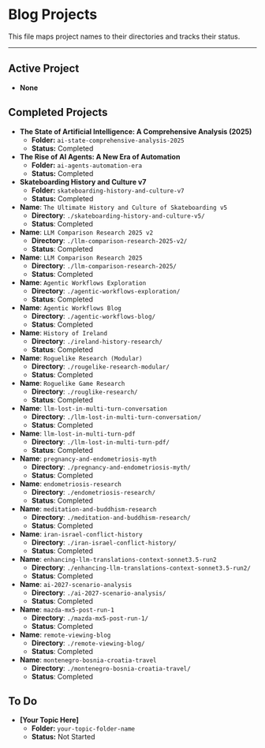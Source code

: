 # Blog Projects

This file maps project names to their directories and tracks their status.

---

## Active Project
- **None**

## Completed Projects
- **The State of Artificial Intelligence: A Comprehensive Analysis (2025)**
  - **Folder:** `ai-state-comprehensive-analysis-2025`
  - **Status:** Completed
- **The Rise of AI Agents: A New Era of Automation**
  - **Folder:** `ai-agents-automation-era`
  - **Status:** Completed
- **Skateboarding History and Culture v7**
  - **Folder:** `skateboarding-history-and-culture-v7`
  - **Status:** Completed
-   **Name**: `The Ultimate History and Culture of Skateboarding v5`
    -   **Directory**: `./skateboarding-history-and-culture-v5/`
    -   **Status**: Completed
-   **Name**: `LLM Comparison Research 2025 v2`
    -   **Directory**: `./llm-comparison-research-2025-v2/`
    -   **Status**: Completed
-   **Name**: `LLM Comparison Research 2025`
    -   **Directory**: `./llm-comparison-research-2025/`
    -   **Status**: Completed
-   **Name**: `Agentic Workflows Exploration`
    -   **Directory**: `./agentic-workflows-exploration/`
    -   **Status**: Completed
-   **Name**: `Agentic Workflows Blog`
    -   **Directory**: `./agentic-workflows-blog/`
    -   **Status**: Completed
-   **Name**: `History of Ireland`
    -   **Directory**: `./ireland-history-research/`
    -   **Status**: Completed
-   **Name**: `Roguelike Research (Modular)`
    -   **Directory**: `./rougelike-research-modular/`
    -   **Status**: Completed
-   **Name**: `Roguelike Game Research`
    -   **Directory**: `./rouglike-research/`
    -   **Status**: Completed
-   **Name**: `llm-lost-in-multi-turn-conversation`
    -   **Directory**: `./llm-lost-in-multi-turn-conversation/`
    -   **Status**: Completed
-   **Name**: `llm-lost-in-multi-turn-pdf`
    -   **Directory**: `./llm-lost-in-multi-turn-pdf/`
    -   **Status**: Completed
-   **Name**: `pregnancy-and-endometriosis-myth`
    -   **Directory**: `./pregnancy-and-endometriosis-myth/`
    -   **Status**: Completed
-   **Name**: `endometriosis-research`
    -   **Directory**: `./endometriosis-research/`
    -   **Status**: Completed
-   **Name**: `meditation-and-buddhism-research`
    -   **Directory**: `./meditation-and-buddhism-research/`
    -   **Status**: Completed
-   **Name**: `iran-israel-conflict-history`
    -   **Directory**: `./iran-israel-conflict-history/`
    -   **Status**: Completed
-   **Name**: `enhancing-llm-translations-context-sonnet3.5-run2`
    -   **Directory**: `./enhancing-llm-translations-context-sonnet3.5-run2/`
    -   **Status**: Completed
-   **Name**: `ai-2027-scenario-analysis`
    -   **Directory**: `./ai-2027-scenario-analysis/`
    -   **Status**: Completed
-   **Name**: `mazda-mx5-post-run-1`
    -   **Directory**: `./mazda-mx5-post-run-1/`
    -   **Status**: Completed
-   **Name**: `remote-viewing-blog`
    -   **Directory**: `./remote-viewing-blog/`
    -   **Status**: Completed
-   **Name**: `montenegro-bosnia-croatia-travel`
    -   **Directory**: `./montenegro-bosnia-croatia-travel/`
    -   **Status**: Completed

## To Do
- **[Your Topic Here]**
  - **Folder:** `your-topic-folder-name`
  - **Status:** Not Started 